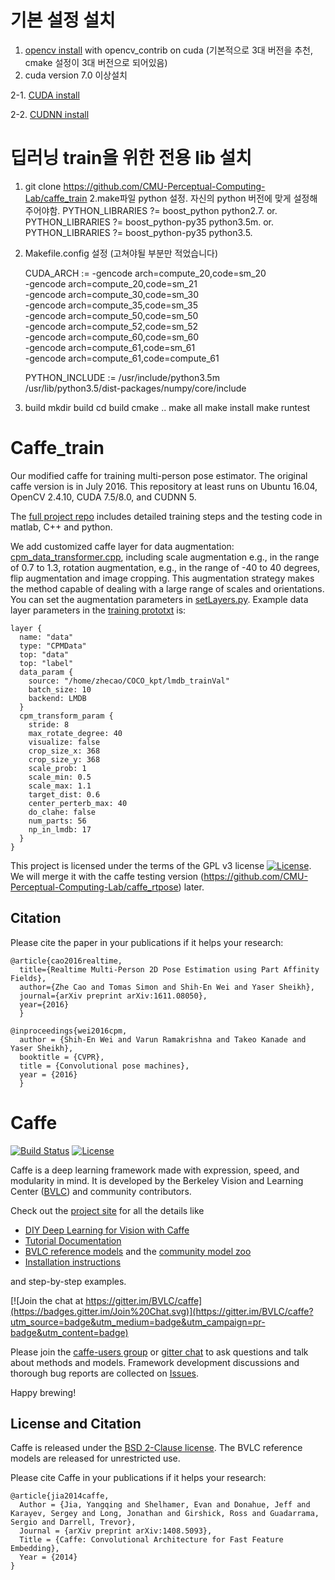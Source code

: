 # 기본 설정 설치
1. [opencv install](http://webnautes.tistory.com/1030) with opencv_contrib on cuda (기본적으로 3대 버전을 추천, cmake 설정이 3대 버전으로 되어있음)	
2. cuda version 7.0 이상설치	

2-1. [CUDA install](https://igotit.tistory.com/entry/CUDA-Toolkit-8-Ubuntu-16-%EC%84%A4%EC%B9%98)

2-2. [CUDNN install](https://igotit.tistory.com/entry/cuDNN-Ubuntu-%EC%97%90-%EC%84%A4%EC%B9%98)	

# 딥러닝 train을 위한 전용 lib 설치
1. git clone https://github.com/CMU-Perceptual-Computing-Lab/caffe_train
2.make파일 python 설정. 
자신의 python 버전에 맞게 설정해주어야함.
PYTHON_LIBRARIES ?= boost_python python2.7.
or.
PYTHON_LIBRARIES ?= boost_python-py35 python3.5m.
or.
PYTHON_LIBRARIES ?= boost_python-py35 python3.5.
3. Makefile.config 설정 (고쳐야될 부분만 적었습니다)
	
	CUDA_ARCH := -gencode arch=compute_20,code=sm_20 \
		-gencode arch=compute_20,code=sm_21 \
		-gencode arch=compute_30,code=sm_30 \
		-gencode arch=compute_35,code=sm_35 \
		-gencode arch=compute_50,code=sm_50 \
		-gencode arch=compute_52,code=sm_52 \
		-gencode arch=compute_60,code=sm_60 \
		-gencode arch=compute_61,code=sm_61 \
		-gencode arch=compute_61,code=compute_61
		
	PYTHON_INCLUDE := /usr/include/python3.5m \
		/usr/lib/python3.5/dist-packages/numpy/core/include
	
4. build
mkdir build
cd build
cmake ..
make all
make install
make runtest

# Caffe_train

Our modified caffe for training multi-person pose estimator. The original caffe version is in July 2016. This repository at least runs on Ubuntu 16.04, OpenCV 2.4.10, CUDA 7.5/8.0, and CUDNN 5. 

The [full project repo](https://github.com/ZheC/Realtime_Multi-Person_Pose_Estimation) includes detailed training steps and the testing code in matlab, C++ and python.

We add customized caffe layer for data augmentation: [cpm_data_transformer.cpp](https://github.com/CMU-Perceptual-Computing-Lab/caffe_train/blob/master/src/caffe/cpm_data_transformer.cpp), including scale augmentation e.g., in the range of 0.7 to 1.3, rotation augmentation, e.g., in the range of -40 to 40 degrees, flip augmentation and image cropping. This augmentation strategy makes the method capable of dealing with a large range of scales and orientations. You can set the augmentation parameters in [setLayers.py](https://github.com/ZheC/Realtime_Multi-Person_Pose_Estimation/blob/master/training/setLayers.py). Example data layer parameters in the [training prototxt](https://github.com/ZheC/Realtime_Multi-Person_Pose_Estimation/blob/master/training/example_proto/pose_train_test.prototxt) is:

```
layer {
  name: "data"
  type: "CPMData"
  top: "data"
  top: "label"
  data_param {
    source: "/home/zhecao/COCO_kpt/lmdb_trainVal"
    batch_size: 10
    backend: LMDB
  }
  cpm_transform_param {
    stride: 8
    max_rotate_degree: 40
    visualize: false
    crop_size_x: 368
    crop_size_y: 368
    scale_prob: 1
    scale_min: 0.5
    scale_max: 1.1
    target_dist: 0.6
    center_perterb_max: 40
    do_clahe: false
    num_parts: 56
    np_in_lmdb: 17
  }
}
```
This project is licensed under the terms of the GPL v3 license [![License](https://img.shields.io/aur/license/yaourt.svg)](LICENSE). We will merge it with the caffe testing version (https://github.com/CMU-Perceptual-Computing-Lab/caffe_rtpose) later.

## Citation
Please cite the paper in your publications if it helps your research:



    @article{cao2016realtime,
	  title={Realtime Multi-Person 2D Pose Estimation using Part Affinity Fields},
	  author={Zhe Cao and Tomas Simon and Shih-En Wei and Yaser Sheikh},
	  journal={arXiv preprint arXiv:1611.08050},
	  year={2016}
	  }

    @inproceedings{wei2016cpm,
      author = {Shih-En Wei and Varun Ramakrishna and Takeo Kanade and Yaser Sheikh},
      booktitle = {CVPR},
      title = {Convolutional pose machines},
      year = {2016}
      }

# Caffe

[![Build Status](https://travis-ci.org/BVLC/caffe.svg?branch=master)](https://travis-ci.org/BVLC/caffe)
[![License](https://img.shields.io/badge/license-BSD-blue.svg)](LICENSE)

Caffe is a deep learning framework made with expression, speed, and modularity in mind.
It is developed by the Berkeley Vision and Learning Center ([BVLC](http://bvlc.eecs.berkeley.edu)) and community contributors.

Check out the [project site](http://caffe.berkeleyvision.org) for all the details like

- [DIY Deep Learning for Vision with Caffe](https://docs.google.com/presentation/d/1UeKXVgRvvxg9OUdh_UiC5G71UMscNPlvArsWER41PsU/edit#slide=id.p)
- [Tutorial Documentation](http://caffe.berkeleyvision.org/tutorial/)
- [BVLC reference models](http://caffe.berkeleyvision.org/model_zoo.html) and the [community model zoo](https://github.com/BVLC/caffe/wiki/Model-Zoo)
- [Installation instructions](http://caffe.berkeleyvision.org/installation.html)

and step-by-step examples.

[![Join the chat at https://gitter.im/BVLC/caffe](https://badges.gitter.im/Join%20Chat.svg)](https://gitter.im/BVLC/caffe?utm_source=badge&utm_medium=badge&utm_campaign=pr-badge&utm_content=badge)

Please join the [caffe-users group](https://groups.google.com/forum/#!forum/caffe-users) or [gitter chat](https://gitter.im/BVLC/caffe) to ask questions and talk about methods and models.
Framework development discussions and thorough bug reports are collected on [Issues](https://github.com/BVLC/caffe/issues).

Happy brewing!

## License and Citation

Caffe is released under the [BSD 2-Clause license](https://github.com/BVLC/caffe/blob/master/LICENSE).
The BVLC reference models are released for unrestricted use.

Please cite Caffe in your publications if it helps your research:

    @article{jia2014caffe,
      Author = {Jia, Yangqing and Shelhamer, Evan and Donahue, Jeff and Karayev, Sergey and Long, Jonathan and Girshick, Ross and Guadarrama, Sergio and Darrell, Trevor},
      Journal = {arXiv preprint arXiv:1408.5093},
      Title = {Caffe: Convolutional Architecture for Fast Feature Embedding},
      Year = {2014}
    }
